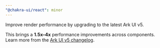 ```yaml
---
"@chakra-ui/react": minor
---
```


Improve render performance by upgrading to the latest Ark UI v5.

This brings a **1.5x–4x** performance improvements across components. Learn more
from the
[Ark UI v5 changelog](https://ark-ui.com/react/docs/overview/changelog#500---2025-03-06).

